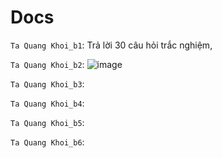 # Docs

`Ta Quang Khoi_b1`: Trả lời 30 câu hỏi trắc nghiệm, 

`Ta Quang Khoi_b2`: ![image](https://user-images.githubusercontent.com/45689286/159228074-5710cbb3-c65a-4de5-96af-a0429c6227de.png)

`Ta Quang Khoi_b3`: 

`Ta Quang Khoi_b4`: 

`Ta Quang Khoi_b5`: 

`Ta Quang Khoi_b6`: 
